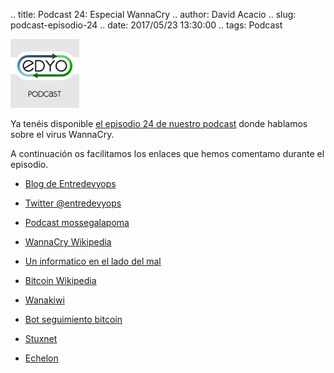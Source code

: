 .. title: Podcast 24: Especial WannaCry
.. author: David Acacio
.. slug: podcast-episodio-24
.. date: 2017/05/23 13:30:00
.. tags: Podcast


<img src='/images/edyo-podcast.png' alt='EDyO Podcast' class='align-left' height='110' width='110'/>

Ya tenéis disponible [el episodio 24 de nuestro podcast](http://podcast.edyo.es/podcast/edyo-24.mp3) donde hablamos sobre el virus WannaCry.

A continuación os facilitamos los enlaces que hemos comentamo durante el episodio.

<!-- TEASER_END -->

 * [Blog de Entredevyops](http://www.entredevyops.es)
 
 * [Twitter @entredevyops](https://twitter.com/EntreDevYOps)

 * [Podcast mossegalapoma](https://mossegalapoma.cat)

 * [WannaCry Wikipedia](https://es.wikipedia.org/wiki/WannaCry)

 * [Un informatico en el lado del mal](http://www.elladodelmal.com/)

 * [Bitcoin Wikipedia](https://es.wikipedia.org/wiki/Bitcoin)
 
 * [Wanakiwi](https://github.com/gentilkiwi/wanakiwi)
 
 * [Bot seguimiento bitcoin](https://twitter.com/actual_ransom?lang=es)
 
 * [Stuxnet](https://es.wikipedia.org/wiki/Stuxnet)
 
 * [Echelon](https://es.wikipedia.org/wiki/ECHELON)
